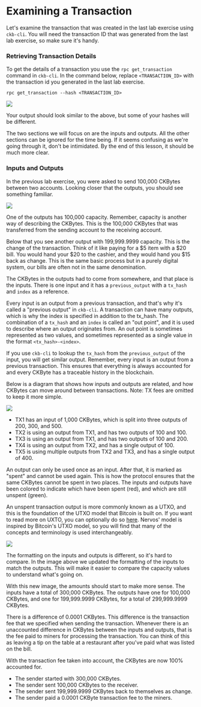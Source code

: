 # Examining a Transaction

Let's examine the transaction that was created in the last lab exercise using `ckb-cli`. You will need the transaction ID that was generated from the last lab exercise, so make sure it's handy.

### Retrieving Transaction Details

To get the details of a transaction you use the `rpc get_transaction` command in `ckb-cli`. In the command below, replace `<TRANSACTION_ID>` with the transaction id you generated in the last lab exercise.

```shell
rpc get_transaction --hash <TRANSACTION_ID>
```

![](../.gitbook/assets/tx.png)

Your output should look similar to the above, but some of your hashes will be different.

The two sections we will focus on are the inputs and outputs. All the other sections can be ignored for the time being. If it seems confusing as we're going through it, don't be intimidated. By the end of this lesson, it should be much more clear.

### Inputs and Outputs

In the previous lab exercise, you were asked to send 100,000 CKBytes between two accounts. Looking closer that the outputs, you should see something familiar.

![](../.gitbook/assets/tx-inputs-outputs.png)

One of the outputs has 100,000 capacity. Remember, capacity is another way of describing the CKBytes. This is the 100,000 CKBytes that was transferred from the sending account to the receiving account.

Below that you see another output with 199,999.9999 capacity. This is the change of the transaction. Think of it like paying for a $5 item with a $20 bill. You would hand your $20 to the cashier, and they would hand you $15 back as change. This is the same basic process but in a purely digital system, our bills are often not in the same denomination.

The CKBytes in the outputs had to come from somewhere, and that place is the inputs. There is one input and it has a `previous_output` with a `tx_hash` and `index` as a reference.

Every input is an output from a previous transaction, and that's why it's called a "previous output" in `ckb-cli`. A transaction can have many outputs, which is why the index is specified in addition to the tx\_hash. The combination of a `tx_hash` and an `index` is called an "out point", and it is used to describe where an output originates from. An out point is sometimes represented as two values, and sometimes represented as a single value in the format `<tx_hash>-<index>`.

If you use `ckb-cli` to lookup the `tx_hash` from the `previous_output` of the input, you will get similar output. Remember, every input is an output from a previous transaction. This ensures that everything is always accounted for and every CKByte has a traceable history in the blockchain.

Below is a diagram that shows how inputs and outputs are related, and how CKBytes can move around between transactions. Note: TX fees are omitted to keep it more simple.

![](../.gitbook/assets/transaction-flow.png)

* TX1 has an input of 1,000 CKBytes, which is split into three outputs of 200, 300, and 500.
* TX2 is using an output from TX1, and has two outputs of 100 and 100.
* TX3 is using an output from TX1, and has two outputs of 100 and 200.
* TX4 is using an output from TX2, and has a single output of 100.
* TX5 is using multiple outputs from TX2 and TX3, and has a single output of 400.

An output can only be used once as an input. After that, it is marked as "spent" and cannot be used again. This is how the protocol ensures that the same CKBytes cannot be spent in two places. The inputs and outputs have been colored to indicate which have been spent (red), and which are still unspent (green).

An unspent transaction output is more commonly known as a UTXO, and this is the foundation of the UTXO model that Bitcoin is built on. If you want to read more on UXTO, you can optionally do so [here](https://www.mycryptopedia.com/bitcoin-utxo-unspent-transaction-output-set-explained/). Nervos' model is inspired by Bitcoin's UTXO model, so you will find that many of the concepts and terminology is used interchangeably.

![](../.gitbook/assets/tx-combined.png)

The formatting on the inputs and outputs is different, so it's hard to compare. In the image above we updated the formatting of the inputs to match the outputs. This will make it easier to compare the capacity values to understand what's going on.

With this new image, the amounts should start to make more sense. The inputs have a total of 300,000 CKBytes. The outputs have one for 100,000 CKBytes, and one for 199,999.9999 CKBytes, for a total of 299,999.9999 CKBytes.

There is a difference of 0.0001 CKBytes. This difference is the transaction fee that we specified when sending the transaction. Whenever there is an unaccounted difference in CKBytes between the inputs and outputs, that is the fee paid to miners for processing the transaction. You can think of this as leaving a tip on the table at a restaurant after you've paid what was listed on the bill.

With the transaction fee taken into account, the CKBytes are now 100% accounted for.

* The sender started with 300,000 CKBytes.
* The sender sent 100,000 CKBytes to the receiver.
* The sender sent 199,999.9999 CKBytes back to themselves as change.
* The sender paid a 0.0001 CKByte transaction fee to the miners.
